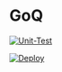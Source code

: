 # GoQ
[![Unit-Test](https://github.com/casto-tech/GoQ/actions/workflows/unit-test.yml/badge.svg?event=push)](https://github.com/casto-tech/GoQ/actions/workflows/unit-test.yml)

[![Deploy](https://github.com/casto-tech/GoQ/actions/workflows/deploy.yml/badge.svg)](https://github.com/casto-tech/GoQ/actions/workflows/deploy.yml)
